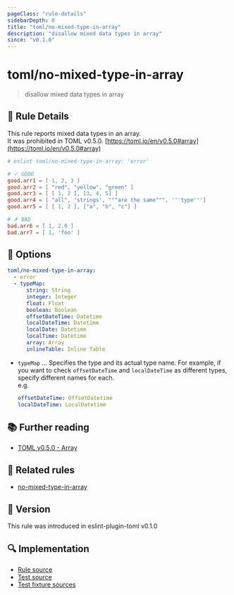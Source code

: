 ```yaml
---
pageClass: "rule-details"
sidebarDepth: 0
title: "toml/no-mixed-type-in-array"
description: "disallow mixed data types in array"
since: "v0.1.0"
---
```


# toml/no-mixed-type-in-array

> disallow mixed data types in array

## :book: Rule Details

This rule reports mixed data types in an array.  
It was prohibited in TOML v0.5.0. [https://toml.io/en/v0.5.0#array](https://toml.io/en/v0.5.0#array)

<eslint-code-block>

<!-- eslint-skip -->

```toml
# eslint toml/no-mixed-type-in-array: 'error'

# ✓ GOOD
good.arr1 = [ 1, 2, 3 ]
good.arr2 = [ "red", "yellow", "green" ]
good.arr3 = [ [ 1, 2 ], [3, 4, 5] ]
good.arr4 = [ "all", 'strings', """are the same""", '''type''']
good.arr5 = [ [ 1, 2 ], ["a", "b", "c"] ]

# ✗ BAD
bad.arr6 = [ 1, 2.0 ]
bad.arr7 = [ 1, 'foo' ]
```

</eslint-code-block>

## :wrench: Options

```yaml
toml/no-mixed-type-in-array:
  - error
  - typeMap:
      string: String
      integer: Integer
      float: Float
      boolean: Boolean
      offsetDateTime: Datetime
      localDateTime: Datetime
      localDate: Datetime
      localTime: Datetime
      array: Array
      inlineTable: Inline Table
```

- `typeMap` ... Specifies the type and its actual type name. For example, if you want to check `offsetDateTime` and `localDateTime` as different types, specify different names for each.  
  e.g.  
  
  ```yaml
  offsetDateTime: OffsetDatetime
  localDateTime: LocalDatetime
  ```

## :books: Further reading

- [TOML v0.5.0 - Array](https://toml.io/en/v0.5.0#array)

## :couple: Related rules

- [no-mixed-type-in-array]

[no-mixed-type-in-array]: https://eslint.org/docs/rules/no-mixed-type-in-array

## :rocket: Version

This rule was introduced in eslint-plugin-toml v0.1.0

## :mag: Implementation

- [Rule source](https://github.com/ota-meshi/eslint-plugin-toml/blob/main/src/rules/no-mixed-type-in-array.ts)
- [Test source](https://github.com/ota-meshi/eslint-plugin-toml/blob/main/tests/src/rules/no-mixed-type-in-array.ts)
- [Test fixture sources](https://github.com/ota-meshi/eslint-plugin-toml/tree/main/tests/fixtures/rules/no-mixed-type-in-array)
